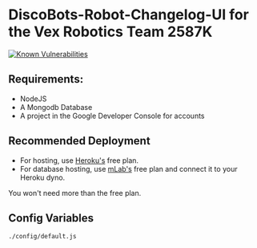 # DiscoBots-Robot-Changelog-UI for the Vex Robotics Team 2587K
 [![Known Vulnerabilities](https://snyk.io/test/github/poster983/passport-live/badge.svg)](https://snyk.io/test/github/poster983/discobots-robot-changelog-ui)  

## Requirements:  

* NodeJS  
* A Mongodb Database
* A project in the Google Developer Console for accounts

## Recommended Deployment  

* For hosting, use [Heroku's](https://www.heroku.com) free plan.
* For database hosting, use [mLab's](https://elements.heroku.com/addons/mongolab) free plan and connect it to your Heroku dyno.

You won't need more than the free plan.  

## Config Variables  

`./config/default.js`



